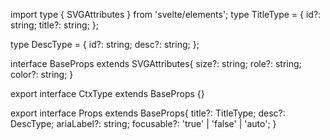 import type { SVGAttributes } from 'svelte/elements';
type TitleType = {
  id?: string;
  title?: string;
};

type DescType = {
  id?: string;
  desc?: string;
};

interface BaseProps extends SVGAttributes<SVGElement>{
  size?: string;
  role?: string;
  color?: string;
}

export interface CtxType extends BaseProps {}

export interface Props extends BaseProps{
  title?: TitleType;
  desc?: DescType;
  ariaLabel?: string;
  focusable?: 'true' | 'false' | 'auto';
}
